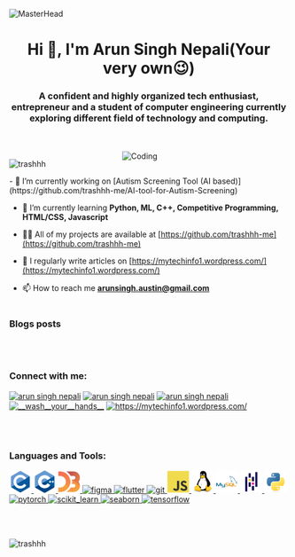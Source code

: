 
![MasterHead](https://64.media.tumblr.com/c5543874b9cbe98da1d20945a45e989b/tumblr_o5a5r9Z9O71tvppquo1_r1_1280.gif)
<h1 align="center">Hi 👋, I'm Arun Singh Nepali(Your very own😉)</h1>
<h3 align="center">A confident and highly organized tech enthusiast, entrepreneur and a student of computer engineering currently exploring different field of technology and computing.</h3><br><br>
<img align="right" alt="Coding" width="300" src="https://instagram.fktm14-1.fna.fbcdn.net/v/t51.2885-19/258035979_723054581987729_8395816863074444653_n.jpg?stp=dst-jpg_s320x320&_nc_ht=instagram.fktm14-1.fna.fbcdn.net&_nc_cat=105&_nc_ohc=uJykHw1c2ScAX-of5dy&edm=AOQ1c0wBAAAA&ccb=7-5&oh=00_AfDcPFG7ngQt3kXmIzR9Ay-9KafnQakqZ-IKV2bICzfQ8A&oe=64F2C76B&_nc_sid=8b3546">

<div class="flex-container">
<div class="flex-child mag">
<p align="left"> <img src="https://komarev.com/ghpvc/?username=trashhh&label=Profile%20views&color=0e75b6&style=flat" alt="trashhh" /> </p>
</div>
  <div class="flex-child gre">
- 🔭 I’m currently working on [Autism Screening Tool (AI based)](https://github.com/trashhh-me/AI-tool-for-Autism-Screening)

- 🌱 I’m currently learning **Python, ML, C++, Competitive Programming, HTML/CSS, Javascript**

- 👨‍💻 All of my projects are available at [https://github.com/trashhh-me](https://github.com/trashhh-me)

- 📝 I regularly write articles on [https://mytechinfo1.wordpress.com/](https://mytechinfo1.wordpress.com/)

- 📫 How to reach me **arunsingh.austin@gmail.com** <br><br>
</div>
</div>

### Blogs posts
<!-- BLOG-POST-LIST:START -->
<!-- BLOG-POST-LIST:END -->
<br><br>

<h3 align="left">Connect with me:</h3>
<p align="left">
<a href="https://linkedin.com/in/arun singh nepali" target="blank"><img align="center" src="https://raw.githubusercontent.com/rahuldkjain/github-profile-readme-generator/master/src/images/icons/Social/linked-in-alt.svg" alt="arun singh nepali" height="30" width="40" /></a>
<a href="https://kaggle.com/arun singh" target="blank"><img align="center" src="https://raw.githubusercontent.com/rahuldkjain/github-profile-readme-generator/master/src/images/icons/Social/kaggle.svg" alt="arun singh nepali" height="30" width="40" /></a>
<a href="https://fb.com/arun singh nepali" target="blank"><img align="center" src="https://raw.githubusercontent.com/rahuldkjain/github-profile-readme-generator/master/src/images/icons/Social/facebook.svg" alt="arun singh nepali" height="30" width="40" /></a>
<a href="https://instagram.com/__wash__your__hands__" target="blank"><img align="center" src="https://raw.githubusercontent.com/rahuldkjain/github-profile-readme-generator/master/src/images/icons/Social/instagram.svg" alt="__wash__your__hands__" height="30" width="40" /></a>
<a href="/https://mytechinfo1.wordpress.com/" target="blank"><img align="center" src="https://raw.githubusercontent.com/rahuldkjain/github-profile-readme-generator/master/src/images/icons/Social/rss.svg" alt="https://mytechinfo1.wordpress.com/" height="30" width="40" /></a>
</p>
<br><br>
<h3 align="left">Languages and Tools:</h3>
<p align="left"> <a href="https://www.cprogramming.com/" target="_blank" rel="noreferrer"> <img src="https://raw.githubusercontent.com/devicons/devicon/master/icons/c/c-original.svg" alt="c" width="40" height="40"/> </a> <a href="https://www.w3schools.com/cpp/" target="_blank" rel="noreferrer"> <img src="https://raw.githubusercontent.com/devicons/devicon/master/icons/cplusplus/cplusplus-original.svg" alt="cplusplus" width="40" height="40"/> </a> <a href="https://d3js.org/" target="_blank" rel="noreferrer"> <img src="https://raw.githubusercontent.com/devicons/devicon/master/icons/d3js/d3js-original.svg" alt="d3js" width="40" height="40"/> </a> <a href="https://www.figma.com/" target="_blank" rel="noreferrer"> <img src="https://www.vectorlogo.zone/logos/figma/figma-icon.svg" alt="figma" width="40" height="40"/> </a> <a href="https://flutter.dev" target="_blank" rel="noreferrer"> <img src="https://www.vectorlogo.zone/logos/flutterio/flutterio-icon.svg" alt="flutter" width="40" height="40"/> </a> <a href="https://git-scm.com/" target="_blank" rel="noreferrer"> <img src="https://www.vectorlogo.zone/logos/git-scm/git-scm-icon.svg" alt="git" width="40" height="40"/> </a> <a href="https://developer.mozilla.org/en-US/docs/Web/JavaScript" target="_blank" rel="noreferrer"> <img src="https://raw.githubusercontent.com/devicons/devicon/master/icons/javascript/javascript-original.svg" alt="javascript" width="40" height="40"/> </a> <a href="https://www.linux.org/" target="_blank" rel="noreferrer"> <img src="https://raw.githubusercontent.com/devicons/devicon/master/icons/linux/linux-original.svg" alt="linux" width="40" height="40"/> </a> <a href="https://www.mysql.com/" target="_blank" rel="noreferrer"> <img src="https://raw.githubusercontent.com/devicons/devicon/master/icons/mysql/mysql-original-wordmark.svg" alt="mysql" width="40" height="40"/> </a> <a href="https://pandas.pydata.org/" target="_blank" rel="noreferrer"> <img src="https://raw.githubusercontent.com/devicons/devicon/2ae2a900d2f041da66e950e4d48052658d850630/icons/pandas/pandas-original.svg" alt="pandas" width="40" height="40"/> </a> <a href="https://www.python.org" target="_blank" rel="noreferrer"> <img src="https://raw.githubusercontent.com/devicons/devicon/master/icons/python/python-original.svg" alt="python" width="40" height="40"/> </a> <a href="https://pytorch.org/" target="_blank" rel="noreferrer"> <img src="https://www.vectorlogo.zone/logos/pytorch/pytorch-icon.svg" alt="pytorch" width="40" height="40"/> </a> <a href="https://scikit-learn.org/" target="_blank" rel="noreferrer"> <img src="https://upload.wikimedia.org/wikipedia/commons/0/05/Scikit_learn_logo_small.svg" alt="scikit_learn" width="40" height="40"/> </a> <a href="https://seaborn.pydata.org/" target="_blank" rel="noreferrer"> <img src="https://seaborn.pydata.org/_images/logo-mark-lightbg.svg" alt="seaborn" width="40" height="40"/> </a> <a href="https://www.tensorflow.org" target="_blank" rel="noreferrer"> <img src="https://www.vectorlogo.zone/logos/tensorflow/tensorflow-icon.svg" alt="tensorflow" width="40" height="40"/> </a> </p>

<br><br>
<p><img align="center" src="https://github-readme-streak-stats.herokuapp.com/?user=trashhh&" alt="trashhh" /></p>
